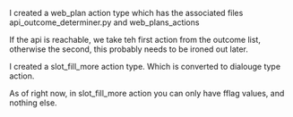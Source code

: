 I created a web_plan action type 
which has the associated files api_outcome_determiner.py and web_plans_actions

If the api is reachable, we take teh first action from the outcome list, otherwise the second, this probably needs to be ironed out later. 

I created a slot_fill_more action type. Which is converted to dialouge type action. 

As of right now, in slot_fill_more action you can only have fflag values, and nothing else. 